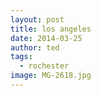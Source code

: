 ```yaml
---
layout: post
title: los angeles
date: 2014-03-25
author: ted
tags:
  - rochester
image: MG-2618.jpg
---
```

